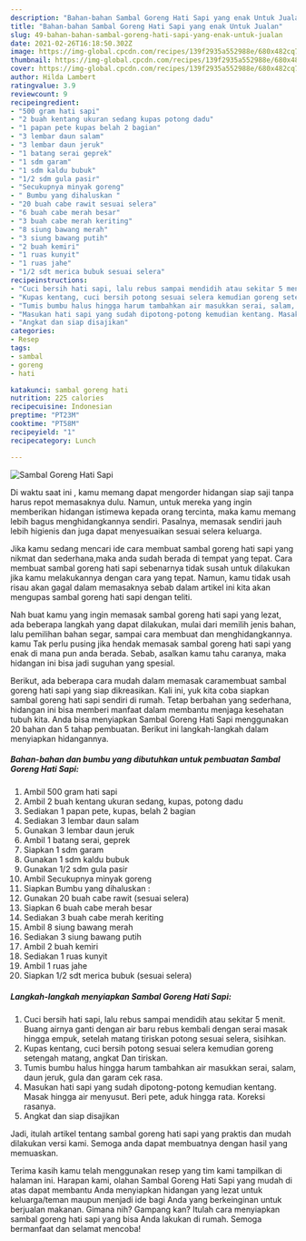 ```yaml
---
description: "Bahan-bahan Sambal Goreng Hati Sapi yang enak Untuk Jualan"
title: "Bahan-bahan Sambal Goreng Hati Sapi yang enak Untuk Jualan"
slug: 49-bahan-bahan-sambal-goreng-hati-sapi-yang-enak-untuk-jualan
date: 2021-02-26T16:18:50.302Z
image: https://img-global.cpcdn.com/recipes/139f2935a552988e/680x482cq70/sambal-goreng-hati-sapi-foto-resep-utama.jpg
thumbnail: https://img-global.cpcdn.com/recipes/139f2935a552988e/680x482cq70/sambal-goreng-hati-sapi-foto-resep-utama.jpg
cover: https://img-global.cpcdn.com/recipes/139f2935a552988e/680x482cq70/sambal-goreng-hati-sapi-foto-resep-utama.jpg
author: Hilda Lambert
ratingvalue: 3.9
reviewcount: 9
recipeingredient:
- "500 gram hati sapi"
- "2 buah kentang ukuran sedang kupas potong dadu"
- "1 papan pete kupas belah 2 bagian"
- "3 lembar daun salam"
- "3 lembar daun jeruk"
- "1 batang serai geprek"
- "1 sdm garam"
- "1 sdm kaldu bubuk"
- "1/2 sdm gula pasir"
- "Secukupnya minyak goreng"
- " Bumbu yang dihaluskan "
- "20 buah cabe rawit sesuai selera"
- "6 buah cabe merah besar"
- "3 buah cabe merah keriting"
- "8 siung bawang merah"
- "3 siung bawang putih"
- "2 buah kemiri"
- "1 ruas kunyit"
- "1 ruas jahe"
- "1/2 sdt merica bubuk sesuai selera"
recipeinstructions:
- "Cuci bersih hati sapi, lalu rebus sampai mendidih atau sekitar 5 menit. Buang airnya ganti dengan air baru rebus kembali dengan serai masak hingga empuk, setelah matang tiriskan potong sesuai selera, sisihkan."
- "Kupas kentang, cuci bersih potong sesuai selera kemudian goreng setengah matang, angkat Dan tiriskan."
- "Tumis bumbu halus hingga harum tambahkan air masukkan serai, salam, daun jeruk, gula dan garam cek rasa."
- "Masukan hati sapi yang sudah dipotong-potong kemudian kentang. Masak hingga air menyusut. Beri pete, aduk hingga rata. Koreksi rasanya."
- "Angkat dan siap disajikan"
categories:
- Resep
tags:
- sambal
- goreng
- hati

katakunci: sambal goreng hati 
nutrition: 225 calories
recipecuisine: Indonesian
preptime: "PT23M"
cooktime: "PT58M"
recipeyield: "1"
recipecategory: Lunch

---
```



![Sambal Goreng Hati Sapi](https://img-global.cpcdn.com/recipes/139f2935a552988e/680x482cq70/sambal-goreng-hati-sapi-foto-resep-utama.jpg)

Di waktu  saat ini , kamu memang dapat mengorder hidangan siap saji tanpa harus repot memasaknya dulu. Namun, untuk mereka yang ingin memberikan hidangan istimewa kepada orang tercinta, maka kamu memang lebih bagus menghidangkannya sendiri. Pasalnya, memasak sendiri jauh lebih higienis dan juga dapat menyesuaikan sesuai selera keluarga.

Jika kamu sedang mencari ide cara membuat sambal goreng hati sapi yang nikmat dan sederhana,maka anda sudah berada di tempat yang tepat. Cara membuat sambal goreng hati sapi  sebenarnya tidak susah untuk dilakukan jika kamu melakukannya dengan cara yang tepat. Namun, kamu tidak usah risau akan gagal dalam memasaknya 
sebab dalam artikel ini kita akan mengupas sambal goreng hati sapi dengan teliti.  



Nah buat kamu yang ingin memasak sambal goreng hati sapi yang lezat, ada beberapa langkah yang dapat dilakukan, mulai dari memilih jenis bahan, lalu pemilihan bahan segar, sampai cara membuat dan menghidangkannya. kamu Tak perlu pusing jika hendak memasak sambal goreng hati sapi yang enak di mana pun anda berada. Sebab, asalkan kamu  tahu caranya, maka hidangan ini bisa jadi suguhan yang spesial.

Berikut, ada beberapa cara mudah dalam memasak caramembuat sambal goreng hati sapi yang siap dikreasikan. Kali ini, yuk kita coba siapkan sambal goreng hati sapi sendiri di rumah. Tetap berbahan yang sederhana, hidangan ini bisa memberi manfaat dalam membantu menjaga kesehatan tubuh kita. Anda bisa menyiapkan Sambal Goreng Hati Sapi menggunakan 20 bahan dan 5 tahap pembuatan. Berikut ini langkah-langkah dalam menyiapkan hidangannya.

<!--inarticleads1-->

##### Bahan-bahan dan bumbu yang dibutuhkan untuk pembuatan Sambal Goreng Hati Sapi:

1. Ambil 500 gram hati sapi
1. Ambil 2 buah kentang ukuran sedang, kupas, potong dadu
1. Sediakan 1 papan pete, kupas, belah 2 bagian
1. Sediakan 3 lembar daun salam
1. Gunakan 3 lembar daun jeruk
1. Ambil 1 batang serai, geprek
1. Siapkan 1 sdm garam
1. Gunakan 1 sdm kaldu bubuk
1. Gunakan 1/2 sdm gula pasir
1. Ambil Secukupnya minyak goreng
1. Siapkan  Bumbu yang dihaluskan :
1. Gunakan 20 buah cabe rawit (sesuai selera)
1. Siapkan 6 buah cabe merah besar
1. Sediakan 3 buah cabe merah keriting
1. Ambil 8 siung bawang merah
1. Sediakan 3 siung bawang putih
1. Ambil 2 buah kemiri
1. Sediakan 1 ruas kunyit
1. Ambil 1 ruas jahe
1. Siapkan 1/2 sdt merica bubuk (sesuai selera)




<!--inarticleads2-->

##### Langkah-langkah menyiapkan Sambal Goreng Hati Sapi:

1. Cuci bersih hati sapi, lalu rebus sampai mendidih atau sekitar 5 menit. Buang airnya ganti dengan air baru rebus kembali dengan serai masak hingga empuk, setelah matang tiriskan potong sesuai selera, sisihkan.
1. Kupas kentang, cuci bersih potong sesuai selera kemudian goreng setengah matang, angkat Dan tiriskan.
1. Tumis bumbu halus hingga harum tambahkan air masukkan serai, salam, daun jeruk, gula dan garam cek rasa.
1. Masukan hati sapi yang sudah dipotong-potong kemudian kentang. Masak hingga air menyusut. Beri pete, aduk hingga rata. Koreksi rasanya.
1. Angkat dan siap disajikan




Jadi, itulah artikel tentang  sambal goreng hati sapi  yang praktis dan mudah dilakukan versi kami. Semoga anda dapat membuatnya dengan hasil yang memuaskan. 

Terima kasih kamu telah menggunakan resep yang tim kami tampilkan di halaman ini. Harapan kami, olahan  Sambal Goreng Hati Sapi yang mudah di atas dapat membantu Anda menyiapkan hidangan yang lezat untuk keluarga/teman maupun menjadi ide bagi Anda yang berkeinginan untuk berjualan makanan. Gimana nih? Gampang kan? Itulah cara menyiapkan sambal goreng hati sapi yang bisa Anda lakukan di rumah. Semoga bermanfaat dan selamat mencoba!

